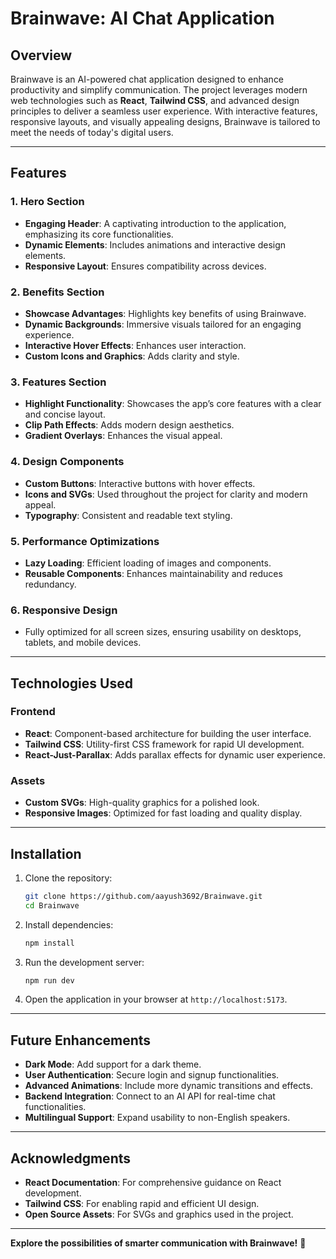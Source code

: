 # Brainwave: AI Chat Application

## Overview
Brainwave is an AI-powered chat application designed to enhance productivity and simplify communication. The project leverages modern web technologies such as **React**, **Tailwind CSS**, and advanced design principles to deliver a seamless user experience. With interactive features, responsive layouts, and visually appealing designs, Brainwave is tailored to meet the needs of today's digital users.

---

## Features

### 1. **Hero Section**
- **Engaging Header**: A captivating introduction to the application, emphasizing its core functionalities.
- **Dynamic Elements**: Includes animations and interactive design elements.
- **Responsive Layout**: Ensures compatibility across devices.

### 2. **Benefits Section**
- **Showcase Advantages**: Highlights key benefits of using Brainwave.
- **Dynamic Backgrounds**: Immersive visuals tailored for an engaging experience.
- **Interactive Hover Effects**: Enhances user interaction.
- **Custom Icons and Graphics**: Adds clarity and style.

### 3. **Features Section**
- **Highlight Functionality**: Showcases the app’s core features with a clear and concise layout.
- **Clip Path Effects**: Adds modern design aesthetics.
- **Gradient Overlays**: Enhances the visual appeal.

### 4. **Design Components**
- **Custom Buttons**: Interactive buttons with hover effects.
- **Icons and SVGs**: Used throughout the project for clarity and modern appeal.
- **Typography**: Consistent and readable text styling.

### 5. **Performance Optimizations**
- **Lazy Loading**: Efficient loading of images and components.
- **Reusable Components**: Enhances maintainability and reduces redundancy.

### 6. **Responsive Design**
- Fully optimized for all screen sizes, ensuring usability on desktops, tablets, and mobile devices.

---

## Technologies Used

### Frontend
- **React**: Component-based architecture for building the user interface.
- **Tailwind CSS**: Utility-first CSS framework for rapid UI development.
- **React-Just-Parallax**: Adds parallax effects for dynamic user experience.

### Assets
- **Custom SVGs**: High-quality graphics for a polished look.
- **Responsive Images**: Optimized for fast loading and quality display.

---

## Installation

1. Clone the repository:
   ```bash
   git clone https://github.com/aayush3692/Brainwave.git
   cd Brainwave
   ```

2. Install dependencies:
   ```bash
   npm install
   ```

3. Run the development server:
   ```bash
   npm run dev
   ```

4. Open the application in your browser at `http://localhost:5173`.

---

## Future Enhancements
- **Dark Mode**: Add support for a dark theme.
- **User Authentication**: Secure login and signup functionalities.
- **Advanced Animations**: Include more dynamic transitions and effects.
- **Backend Integration**: Connect to an AI API for real-time chat functionalities.
- **Multilingual Support**: Expand usability to non-English speakers.

---

## Acknowledgments
- **React Documentation**: For comprehensive guidance on React development.
- **Tailwind CSS**: For enabling rapid and efficient UI design.
- **Open Source Assets**: For SVGs and graphics used in the project.

---

**Explore the possibilities of smarter communication with Brainwave!** 🚀

